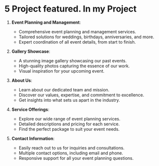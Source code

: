 # 5 Project featured. In my Project

1. **Event Planning and Management**:
   - Comprehensive event planning and management services.
   - Tailored solutions for weddings, birthdays, anniversaries, and more.
   - Expert coordination of all event details, from start to finish.

2. **Gallery Showcase**:
   - A stunning image gallery showcasing our past events.
   - High-quality photos capturing the essence of our work.
   - Visual inspiration for your upcoming event.

3. **About Us**:
   - Learn about our dedicated team and mission.
   - Discover our values, expertise, and commitment to excellence.
   - Get insights into what sets us apart in the industry.

4. **Service Offerings**:
   - Explore our wide range of event planning services.
   - Detailed descriptions and pricing for each service.
   - Find the perfect package to suit your event needs.

5. **Contact Information**:
   - Easily reach out to us for inquiries and consultations.
   - Multiple contact options, including email and phone.
   - Responsive support for all your event planning questions.
